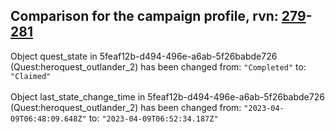 ## Comparison for the campaign profile, rvn: [279](https://github.com/PRO100KatYT/FortniteProfileRevisions/tree/main/profiles/campaign/279%20campaign.json)-[281](https://github.com/PRO100KatYT/FortniteProfileRevisions/tree/main/profiles/campaign/281%20campaign.json)

Object quest_state in 5feaf12b-d494-496e-a6ab-5f26babde726 (Quest:heroquest_outlander_2) has been changed from: `"Completed"` to: `"Claimed"`
<br><br>
Object last_state_change_time in 5feaf12b-d494-496e-a6ab-5f26babde726 (Quest:heroquest_outlander_2) has been changed from: `"2023-04-09T06:48:09.648Z"` to: `"2023-04-09T06:52:34.187Z"`
<br><br>
